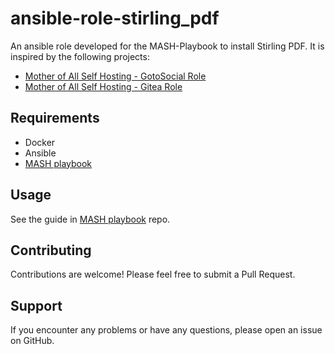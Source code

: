 # ansible-role-stirling_pdf
An ansible role developed for the MASH-Playbook to install Stirling PDF.
It is inspired by the following projects:

- [Mother of All Self Hosting - GotoSocial Role](https://github.com/mother-of-all-self-hosting/ansible-role-gotosocial)
- [Mother of All Self Hosting - Gitea Role](https://github.com/mother-of-all-self-hosting/ansible-role-gitea)

## Requirements

- Docker
- Ansible
- [MASH playbook](https://github.com/mother-of-all-self-hosting/mash-playbook)

## Usage
See the guide in  [MASH playbook](https://github.com/mother-of-all-self-hosting/mash-playbook/blob/main/docs/services/stirling-pdf.md) repo.

## Contributing

Contributions are welcome! Please feel free to submit a Pull Request.

## Support

If you encounter any problems or have any questions, please open an issue on GitHub.